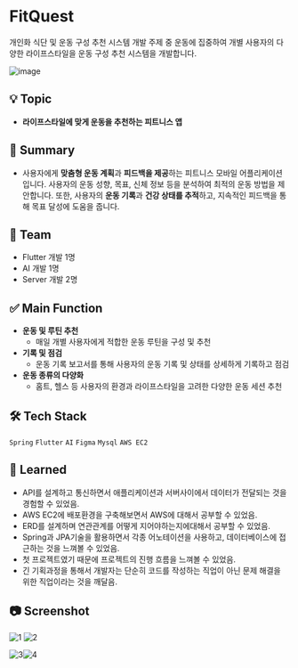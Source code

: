 # FitQuest
개인화 식단 및 운동 구성 추천 시스템 개발 주제 중 운동에 집중하여 개별 사용자의 다양한 라이프스타일을 운동 구성 추천 시스템을 개발합니다.

![image](https://github.com/sgo722/FitQuest/assets/88089193/afd44c04-0026-4dee-91ce-b29115378555)

## 💡 Topic

- **라이프스타일에 맞게 운동을 추천하는 피트니스 앱**

## 📝 Summary

- 사용자에게 **맞춤형 운동 계획**과 **피드백을 제공**하는 피트니스 모바일 어플리케이션입니다. 사용자의 운동 성향, 목표, 신체 정보 등을 분석하여 최적의 운동 방법을 제안합니다. 또한, 사용자의 **운동 기록**과 **건강 상태를 추적**하고, 지속적인 피드백을 통해 목표 달성에 도움을 줍니다.

## 👥 Team

- Flutter 개발 1명
- AI 개발 1명
- Server 개발 2명

## ✅ Main Function

- **운동 및 루틴 추천**
    - 매일 개별 사용자에게 적합한 운동 루틴을 구성 및 추천
- **기록 및 점검**
    - 운동 기록 보고서를 통해 사용자의 운동 기록 및 상태를 상세하게 기록하고 점검
- **운동 종류의 다양화**
    - 홈트, 헬스 등 사용자의 환경과 라이프스타일을 고려한 다양한 운동 세션 추천

## 🛠️ Tech Stack

 `Spring`  `Flutter` `AI` `Figma`  `Mysql` `AWS EC2` 

## 🤔 Learned

- API를 설계하고 통신하면서 애플리케이션과 서버사이에서 데이터가 전달되는 것을 경험할 수 있었음.
- AWS EC2에 배포환경을 구축해보면서 AWS에 대해서 공부할 수 있었음.
- ERD를 설계하며 연관관계를 어떻게 지어야하는지에대해서 공부할 수 있었음.
- Spring과 JPA기술을 활용하면서 각종 어노테이션을 사용하고, 데이터베이스에 접근하는 것을 느껴볼 수 있었음.
- 첫 프로젝트였기 때문에 프로젝트의 진행 흐름을 느껴볼 수 있었음.
- 긴 기획과정을 통해서 개발자는 단순히 코드를 작성하는 직업이 아닌 문제 해결을 위한 직업이라는 것을 깨달음.

## 📷 Screenshot
![1](https://github.com/hoyeonyy/FitQuest/assets/114469256/7f7d949e-5e67-433d-87fb-b2ab3826118b)
![2](https://github.com/hoyeonyy/FitQuest/assets/114469256/b08f4474-48ae-4758-8eb1-88088c0a2058)

![3](https://github.com/hoyeonyy/FitQuest/assets/114469256/7a9b8a88-649a-421b-b0bd-c007b022eb3f)![4](https://github.com/hoyeonyy/FitQuest/assets/114469256/241bc0ad-8343-4699-aa09-daa550d4c116)



